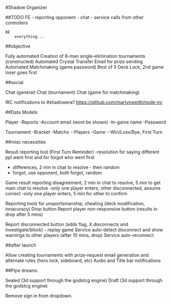#Shadow Organizer

##TODO
	FE
		- reporting opponent
		- chat
		- service calls from other controllers

	BE
		everything...


 ##objective

Fully automated Creation of 8-man single-elimination tournaments (constructed)
Automated Crystal Transfer Email for prize sending
Automated Matchmaking (game password)
Best of 3 Deck Lock, 2nd game loser goes first


##social

Chat (general)
Chat (tournament)
Chat (game for matchmaking)

IRC notifications to #shadowera? https://github.com/martynsmith/node-irc


##Data Models

Player
-Reports
-Account email (wont be shown)
-In-game name
-Password


Tournament
-Bracket
	-Matchs
	--Players
	-Game
	--Win/Loss/Bye, First Turn


##misc necessities

Result reporting tool (First Turn Reminder)
 -resolution for saying different ppl went first and for forgot who went first
  - differences, 2 min in chat to resolve - then random
  - forgot, use opponent, both forgot, random

Game result reporting disagreement, 2 min in chat to resolve, 5 min to get main chat to resolve
 -only one player enters, other disconnected, assume correct
 -only one player enters, 5 min for other to confirm

Reporting tools for unsportsmanship, cheating (deck modification, innacuracy)
Drop button
Report player non-responsive button (results in drop after 5 mins)

Report disconnected button (adds flag, X disconnects and investigate/block) - replay game
Service auto-detect disconnect and show warnings to other players (after 10 mins, drop)
Service auto-reconnect



##after launch

Allow creating tournaments with prize-request email generation and alternate rules
(hero lock, sideboard, etc)
Audio and Title bar notifications


##Pipe dreams

Sealed (3d support through the godstcg engine)
Draft (3d support through the godstcg engine)




Remove sign in from dropdown.